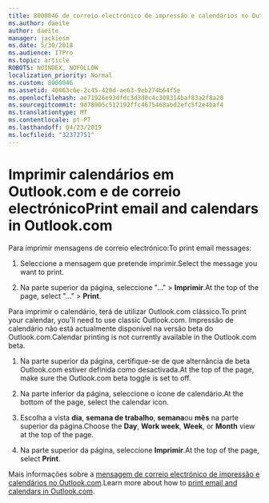 ```yaml
---
title: 8000046 de correio electrónico de impressão e calendários no Outlook.com
ms.author: daeite
author: daeite
manager: jackiesm
ms.date: 5/30/2018
ms.audience: ITPro
ms.topic: article
ROBOTS: NOINDEX, NOFOLLOW
localization_priority: Normal
ms.custom: 8000046
ms.assetid: 40063c6e-2c45-420d-ae63-9eb274b64f5e
ms.openlocfilehash: ae71926e93dfdc3d3d0c4c308314baf83a2f8a20
ms.sourcegitcommit: 9d78905c512192ffc4675468abd2efc5f2e4baf4
ms.translationtype: MT
ms.contentlocale: pt-PT
ms.lasthandoff: 04/23/2019
ms.locfileid: "32372751"
---
```

# <a name="print-email-and-calendars-in-outlookcom"></a><span data-ttu-id="355bc-102">Imprimir calendários em Outlook.com e de correio electrónico</span><span class="sxs-lookup"><span data-stu-id="355bc-102">Print email and calendars in Outlook.com</span></span>

<span data-ttu-id="355bc-103">Para imprimir mensagens de correio electrónico:</span><span class="sxs-lookup"><span data-stu-id="355bc-103">To print email messages:</span></span>
  
1. <span data-ttu-id="355bc-104">Seleccione a mensagem que pretende imprimir.</span><span class="sxs-lookup"><span data-stu-id="355bc-104">Select the message you want to print.</span></span>
    
2. <span data-ttu-id="355bc-105">Na parte superior da página, seleccione "..." \> **Imprimir**.</span><span class="sxs-lookup"><span data-stu-id="355bc-105">At the top of the page, select "..." \> **Print**.</span></span> 
    
<span data-ttu-id="355bc-106">Para imprimir o calendário, terá de utilizar Outlook.com clássico.</span><span class="sxs-lookup"><span data-stu-id="355bc-106">To print your calendar, you'll need to use classic Outlook.com.</span></span> <span data-ttu-id="355bc-107">Impressão de calendário não está actualmente disponível na versão beta do Outlook.com.</span><span class="sxs-lookup"><span data-stu-id="355bc-107">Calendar printing is not currently available in the Outlook.com beta.</span></span>
  
1. <span data-ttu-id="355bc-108">Na parte superior da página, certifique-se de que alternância de beta Outlook.com estiver definida como desactivada.</span><span class="sxs-lookup"><span data-stu-id="355bc-108">At the top of the page, make sure the Outlook.com beta toggle is set to off.</span></span>
    
2. <span data-ttu-id="355bc-109">Na parte inferior da página, seleccione o ícone de calendário.</span><span class="sxs-lookup"><span data-stu-id="355bc-109">At the bottom of the page, select the calendar icon.</span></span>
    
3. <span data-ttu-id="355bc-110">Escolha a vista **dia**, **semana de trabalho**, **semana**ou **mês** na parte superior da página.</span><span class="sxs-lookup"><span data-stu-id="355bc-110">Choose the **Day**, **Work week**, **Week**, or **Month** view at the top of the page.</span></span> 
    
4. <span data-ttu-id="355bc-111">Na parte superior da página, seleccione **Imprimir**.</span><span class="sxs-lookup"><span data-stu-id="355bc-111">At the top of the page, select **Print**.</span></span> 
    
<span data-ttu-id="355bc-112">Mais informações sobre a [mensagem de correio electrónico de impressão e calendários no Outlook.com](https://go.microsoft.com/fwlink/p/?linkid=2001208&amp;clcid=0x409).</span><span class="sxs-lookup"><span data-stu-id="355bc-112">Learn more about how to [print email and calendars in Outlook.com](https://go.microsoft.com/fwlink/p/?linkid=2001208&amp;clcid=0x409).</span></span>
  

